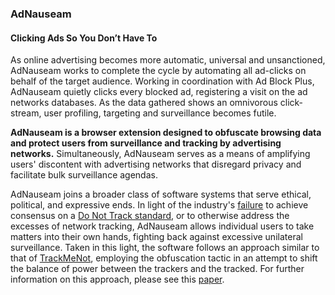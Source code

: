 ### AdNauseam
#### Clicking Ads So You Don’t Have To

As online advertising becomes more automatic, universal and unsanctioned, AdNauseam works to complete the cycle by automating all ad-clicks on behalf of the target audience. Working in coordination with Ad Block Plus, AdNauseam quietly clicks every blocked ad, registering a visit on the ad networks databases. As the data gathered shows an omnivorous click-stream, user profiling, targeting and surveillance becomes futile.

**AdNauseam is a browser extension designed to obfuscate browsing data and protect users from surveillance and tracking by advertising networks.** Simultaneously, AdNauseam serves as a means of amplifying users' discontent with advertising networks that disregard privacy and facilitate bulk surveillance agendas.

AdNauseam joins a broader class of software systems that serve ethical, political, and expressive ends. In light of the industry's [failure](http://www.theregister.co.uk/2013/10/28/do_not_track_w3c_split/) to achieve consensus on a [Do Not Track standard](https://www.eff.org/issues/do-not-track), or to otherwise address the excesses of network tracking, AdNauseam allows individual users to take matters into their own hands, fighting back against excessive unilateral surveillance. Taken in this light, the software follows an approach similar to that of [TrackMeNot](http://cs.nyu.edu/trackmenot/), employing the obfuscation tactic in an attempt to shift the balance of power between the trackers and the tracked. For further information on this approach, please see this [paper](http://rednoise.org/~dhowe/pubs/TMN-Howe-Niss08-ch23.pdf).

